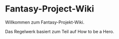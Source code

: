 # Fantasy-Project-Wiki

Willkommen zum Fantasy-Projekt-Wiki.

Das Regelwerk basiert zum Teil auf How to be a Hero.
